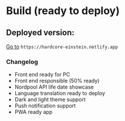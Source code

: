 # Build (ready to deploy)

## Deployed version:
[Go to](https://hardcore-einstein.netlify.app) `https://hardcore-einstein.netlify.app`

### Changelog
* Front end ready for PC
* Front end responsible (50% ready)
* Nordpool API life date showcase
* Language translation ready to deploy
* Dark and light theme support
* Push notification support
* PWA ready app

